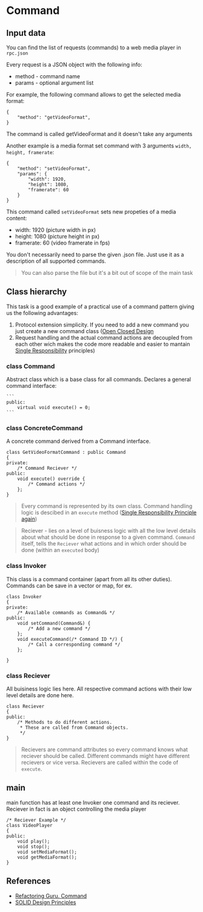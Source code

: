# Command
## Input data

You can find the list of requests (commands) to a web media player in  `rpc.json`

Every request is a JSON object with the following info:

- method - command name
- params - optional argument list

For example, the following command allows to get the selected media format:

```
{
    "method": "getVideoFormat",
}
```
The command is called getVideoFormat and it doesn't take any arguments

Another example is a media format set command with 3 arguments `width, height, framerate`:

```
{
    "method": "setVideoFormat",
    "params": {
        "width": 1920,
        "height": 1080,
        "framerate": 60
    }
}
```

This command called `setVideoFormat` sets new propeties of a media content:
- width: 1920 (picture width in px)
- height: 1080 (picture height in px)
- framerate: 60 (video framerate in fps)

You don't necessarily need to parse the given .json file. Just use it as a description of all supported commands.
> You can also parse the file but it's a bit out of scope of the main task

## Class hierarchy
This task is a good example of a practical use of a command pattern giving us the following advantages:
 1. Protocol extension simplicity. If you need to add a new command you just create a new command class ([Open Closed Design](https://en.wikipedia.org/wiki/Open%E2%80%93closed_principle)
 2. Request handling and the actual command actions are decoupled from each other wich makes the code more readable and easier to mantain [Single Responsibility](https://en.wikipedia.org/wiki/Single-responsibility_principle) principles)

### class Command
Abstract class which is a base class for all commands. Declares a general command interface:
    
    ```
    public:
        virtual void execute() = 0;
    ```

### class ConcreteCommand
A concrete command derived from a Command interface.

```
class GetVideoFormatCommand : public Command
{
private:
    /* Command Reciever */
public:
    void execute() override {
        /* Command actions */
    };
}
```

> Every command is represented by its own class. Command handling logic is descibed in an `execute` method ([Single Responsibility Principle again](https://en.wikipedia.org/wiki/Single-responsibility_principle))

> Reciever - lies on a level of buisness logic with all the low level details about what should be done in response to a given command. `Command` itself, tells the `Reciever` what actions and in which order should be done (within an `executed` body)

### class Invoker
This class is a command container (apart from all its other duties). Commands can be save in a vector or map, for ex.

```
class Invoker
{
private:
    /* Available commands as Command& */
public:
    void setCommand(Command&) {
        /* Add a new command */
    };
    void executeCommand(/* Command ID */) {
        /* Call a corresponding command */
    };

}
```

### class Reciever
All buisiness logic lies here. All respective command actions with their low level details are done here.

```
class Reciever
{
public:
    /* Methods to do different actions. 
     * These are called from Command objects.
     */
}
```

> Recievers are command attributes so every command knows what reciever should be called. Different commands might have different recievers or vice versa. Recievers are called within the code of `execute`.

## main
main function has at least one Invoker one command and its reciever. Reciever in fact is an object controlling the media player

```
/* Reciever Example */
class VideoPlayer 
{
public:
    void play();
    void stop();
    void setMediaFormat();
    void getMediaFormat();
}
```
## References
- [Refactoring Guru. Command](https://refactoring.guru/design-patterns/command)
- [SOLID Design Principles](https://hackernoon.com/10-oop-design-principles-every-programmer-should-know-f187436caf65)
